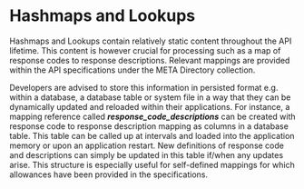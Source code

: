 # Hashmaps and Lookups

Hashmaps and Lookups contain relatively static content throughout the API lifetime. This content is however crucial for processing such as a map of response codes to response descriptions. Relevant mappings are provided within the API specifications under the META Directory collection.

Developers are advised to store this information in persisted format e.g. within a database, a database table or system file in a way that they can be dynamically updated and reloaded within their applications. For instance, a mapping reference called _**response\_code\_descriptions**_ can be created with response code to response description mapping as columns in a database table. This table can be called up at intervals and loaded into the application memory or upon an application restart. New definitions of response code and descriptions can simply be updated in this table if/when any updates arise. This structure is especially useful for self-defined mappings for which allowances have been provided in the specifications.
